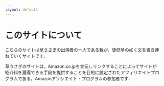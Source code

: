```yaml
---
layout: default
---
```


# このサイトについて

こちらのサイトは[草うさぎ](https://www.youtube.com/channel/UCQAGqfc_0fzzaPQLeR-lxtQ)の出演者の一人である我が，徒然草の如く文を書き連ねていくサイトです．


草うさぎのサイトは，Amazon.co.jpを宣伝しリンクすることによってサイトが紹介料を獲得できる手段を提供することを目的に設定されたアフィリエイトプログラムである，Amazonアソシエイト・プログラムの参加者です．
